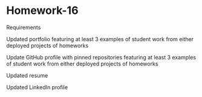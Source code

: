 # Homework-16
Requirements


Updated portfolio featuring at least 3 examples of student work from either deployed projects of homeworks


Update GitHub profile with pinned repositories featuring at least 3 examples of student work from either deployed projects of homeworks


Updated resume


Updated LinkedIn profile
